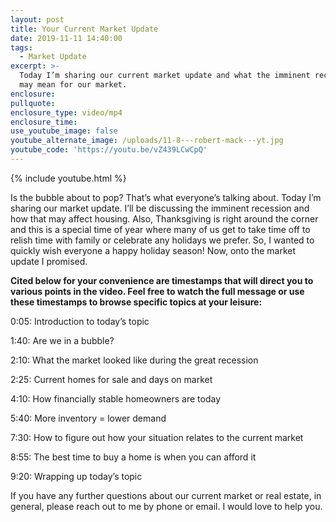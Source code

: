 ```yaml
---
layout: post
title: Your Current Market Update
date: 2019-11-11 14:40:00
tags:
  - Market Update
excerpt: >-
  Today I’m sharing our current market update and what the imminent recession
  may mean for our market.
enclosure:
pullquote:
enclosure_type: video/mp4
enclosure_time:
use_youtube_image: false
youtube_alternate_image: /uploads/11-8---robert-mack---yt.jpg
youtube_code: 'https://youtu.be/vZ439LCwCpQ'
---
```


{% include youtube.html %}

Is the bubble about to pop? That’s what everyone’s talking about. Today I’m sharing our market update. I’ll be discussing the imminent recession and how that may affect housing. Also, Thanksgiving is right around the corner and this is a special time of year where many of us get to take time off to relish time with family or celebrate any holidays we prefer. So, I wanted to quickly wish everyone a happy holiday season\! Now, onto the market update I promised.

**Cited below for your convenience are timestamps that will direct you to various points in the video. Feel free to watch the full message or use these timestamps to browse specific topics at your leisure:&nbsp;**

0:05: Introduction to today’s topic

1:40: Are we in a bubble?

2:10: What the market looked like during the great recession

2:25: Current homes for sale and days on market

4:10: How financially stable homeowners are today

5:40: More inventory = lower demand

7:30: How to figure out how your situation relates to the current market

8:55: The best time to buy a home is when you can afford it

9:20: Wrapping up today’s topic

If you have any further questions about our current market or real estate, in general, please reach out to me by phone or email. I would love to help you.&nbsp;